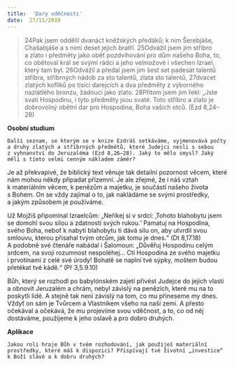 ```yaml
---
title:  'Dary vděčnosti'
date:  27/11/2019
---
```


> <p></p>
> 24Pak jsem oddělil dvanáct kněžských předáků; k nim Šerebjáše, Chašabjáše a s nimi deset jejich bratří. 25Odvážil jsem jim stříbro a zlato i předměty jako oběť pozdvihování pro dům našeho Boha, to, co obětoval král se svými rádci a jeho velmožové i všechen Izrael, který tam byl. 26Odvážil a předal jsem jim šest set padesát talentů stříbra, stříbrných nádob za sto talentů, zlata sto talentů, 27dvacet zlatých koflíků po tisíci darejcích a dva předměty z výborného nazlátlého bronzu, žádoucí jako zlato. 28Přitom jsem jim řekl: „Jste svatí Hospodinu, i tyto předměty jsou svaté. Toto stříbro a zlato je dobrovolný obětní dar pro Hospodina, Boha vašich otců. (Ezd 8,24–28)

**Osobní studium**

`Další seznam, se kterým se v knize Ezdráš setkáváme, vyjmenovává počty a druhy zlatých a stříbrných předmětů, které Judejci nesli s sebou z vyhnanství do Jeruzaléma (Ezd 8,26–28). Jaký to mělo smysl? Jaký měli s tímto velmi cenným nákladem záměr?`

Je až překvapivé, že biblický text věnuje tak detailní pozornost věcem, které nám mohou někdy připadat přízemní. Je ale zřejmé, že i náš vztah k materiálním věcem, k penězům a majetku, je součástí našeho života s Bohem. On se vždy zajímal o to, jak nakládáme se svými prostředky, a jakým způsobem je používáme.

Už Mojžíš připomínal Izraelcům: „Neříkej si v srdci: ‚Tohoto blahobytu jsem se domohl svou silou a zdatností svých rukou.‘ Pamatuj na Hospodina, svého Boha, neboť k nabytí blahobytu ti dává sílu on, aby utvrdil svou smlouvu, kterou přísahal tvým otcům, jak tomu je dnes.“ (Dt 8,17.18) A podobně své čtenáře nabádal i Šalomoun: „Důvěřuj Hospodinu celým srdcem, na svoji rozumnost nespoléhej… Cti Hospodina ze svého majetku i prvotinami z celé své úrody! Bohatě se naplní tvé sýpky, moštem budou přetékat tvé kádě.“ (Př 3,5.9.10)

Bůh, který se rozhodl po babylónském zajetí přivést Judejce do jejich vlasti a obnovit Jeruzalém a chrám, nebyl závislý na penězích, které mu na to poskytli lidé. A stejně tak není závislý na tom, co mu přineseme my dnes. Vždyť on sám je Tvůrcem a Vlastníkem všeho na naší zemi. A přesto očekával a očekává, že mu projevíme svou vděčnost, a to, co od něj dostáváme, použijeme k jeho oslavě a pro dobro druhých.

**Aplikace**

`Jakou roli hraje Bůh v tvém rozhodování, jak použiješ materiální prostředky, které máš k dispozici? Přispívají tvé životní „investice“ k Boží slávě a k dobru druhých?`